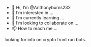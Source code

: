 - 👋 Hi, I’m @Anthonyburns232
- 👀 I’m interested in ...
- 🌱 I’m currently learning ...
- 💞️ I’m looking to collaborate on ...
- 📫 How to reach me ...

<!---
Anthonyburns232/Anthonyburns232 is a ✨ special ✨ repository because its `README.md` (this file) appears on your GitHub profile.
You can click the Preview link to take a look at your changes.
--->looking for info on crypto front run bots.
